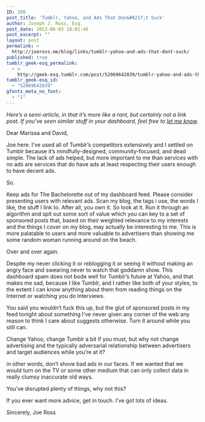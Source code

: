 ```yaml
---
ID: 208
post_title: 'Tumblr, Yahoo, and Ads That Don&#8217;t Suck'
author: Joseph J. Ross, Esq.
post_date: 2013-06-03 18:01:46
post_excerpt: ""
layout: post
permalink: >
  http://joeross.me/blog/links/tumblr-yahoo-and-ads-that-dont-suck/
published: true
tumblr_geek-esq_permalink:
  - >
    http://geek-esq.tumblr.com/post/52069642839/tumblr-yahoo-and-ads-that-dont-suck
tumblr_geek-esq_id:
  - "52069642839"
gfonts_meta_no_font:
  - "1"
---
```

<p><em>Here&#8217;s a semi-article, in that it&#8217;s more like a rant, but certainly not a link post. If you&#8217;ve seen similar stuff in your dashboard, feel free to <a href="http://joeross.me/contact" target="_blank">let me know</a>.</em></p>
<p>Dear Marissa and David,</p>
<p>Joe here. I’ve used all of Tumblr’s competitors extensively and I settled on Tumblr because it’s mindfully-designed, community-focused, and dead simple. The lack of ads helped, but more important to me than services with no ads are services that do have ads at least respecting their users enough to have decent ads.</p>
<p>So.</p>
<p>Keep ads for The Bachelorette out of my dashboard feed. Please consider presenting users with relevant ads. Scan my blog, the tags i use, the words I like, the stuff I link to. After all, you own it. So look at it. Run it through an algorithm and spit out some sort of value which you can key to a set of sponsored posts that, based on their weighted relevance to my interests and the things I cover on my blog, may actually be interesting to me. This is more palatable to users and more valuable to advertisers than showing me some random woman running around on the beach.</p>
<p>Over and over again.</p>
<p>Despite my never clicking it or reblogging it or seeing it without making an angry face and swearing never to watch that goddamn show. This dashboard spam does not bode well for Tumblr’s future at Yahoo, and that makes me sad, because I like Tumblr, and I rather like both of your styles, to the extent I can know anything about them from reading things on the Internet or watching you do interviews.</p>
<p>You said you wouldn’t fuck this up, but the glut of sponsored posts in my feed tonight about something I’ve never given any corner of the web any reason to think I care about suggests otherwise. Turn it around while you still can.</p>
<p>Change Yahoo, change Tumblr a bit if you must, but why not change advertising and the typically adversarial relationship between advertisers and target audiences while you’re at it?</p>
<p>in other words, don’t shove bad ads in our faces. If we wanted that we would turn on the TV or some other medium that can only collect data in really clumsy inaccurate old ways.</p>
<p>You’ve disrupted plenty of things, why not this?</p>
<p>If you ever want more advice, get in touch. I’ve got lots of ideas.</p>
<p>Sincerely, Joe Ross</p>